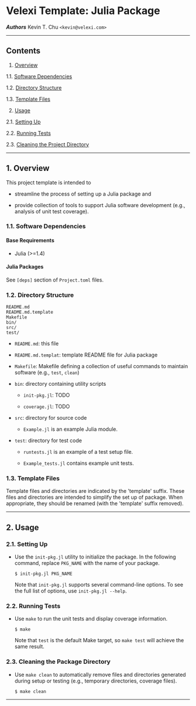 Velexi Template: Julia Package
==============================

___Authors___
Kevin T. Chu `<kevin@velexi.com>`

------------------------------------------------------------------------------

Contents
--------

1. [Overview][#1]

  1.1. [Software Dependencies][#1.1]

  1.2. [Directory Structure][#1.2]

  1.3. [Template Files][#1.3]

2. [Usage][#2]

  2.1. [Setting Up][#2.1]

  2.2. [Running Tests][#2.2]

  2.3. [Cleaning the Project Directory][#1.3]

------------------------------------------------------------------------------

## 1. Overview

This project template is intended to

* streamline the process of setting up a Julia package and

* provide collection of tools to support Julia software development (e.g.,
  analysis of unit test coverage).

### 1.1. Software Dependencies

#### Base Requirements

* Julia (>=1.4)

#### Julia Packages ####

See `[deps]` section of `Project.toml` files.

### 1.2. Directory Structure

    README.md
    README.md.template
    Makefile
    bin/
    src/
    test/

* `README.md`: this file

* `README.md.templat`: template README file for Julia package

* `Makefile`: Makefile defining a collection of useful commands to maintain
  software (e.g., `test`, `clean`)

* `bin`: directory containing utility scripts

  * `init-pkg.jl`: TODO

  * `coverage.jl`: TODO

* `src`: directory for source code

  * `Example.jl` is an example Julia module.

* `test`: directory for test code

  * `runtests.jl` is an example of a test setup file.

  * `Example_tests.jl` contains example unit tests.

### 1.3. Template Files

Template files and directories are indicated by the 'template' suffix. These
files and directories are intended to simplify the set up of package. When
appropriate, they should be renamed (with the 'template' suffix removed).

------------------------------------------------------------------------------

## 2. Usage

### 2.1. Setting Up

* Use the `init-pkg.jl` utility to initialize the package. In the following
  command, replace `PKG_NAME` with the name of your package.

  ```shell
  $ init-pkg.jl PKG_NAME
  ```

  Note that `init-pkg.jl` supports several command-line options. To see the
  full list of options, use `init-pkg.jl --help`.

### 2.2. Running Tests

* Use `make` to run the unit tests and display coverage information.

  ```shell
  $ make
  ```

  Note that `test` is the default Make target, so `make test` will achieve the
  same result.

### 2.3. Cleaning the Package Directory

* Use `make clean` to automatically remove files and directories generated
  during setup or testing (e.g., temporary directories, coverage files).

  ```shell
  $ make clean
  ```

------------------------------------------------------------------------------

[-----------------------------INTERNAL LINKS-----------------------------]: #

[#1]: #1-overview
[#1.1]: #11-software-dependencies
[#1.2]: #12-directory-structure
[#1.3]: #13-template-files

[#2]: #2-usage
[#2.1]: #21-setting-up
[#2.2]: #22-running-tests
[#2.3]: #23-cleaning-the-package-directory

[#3]: #3-references
